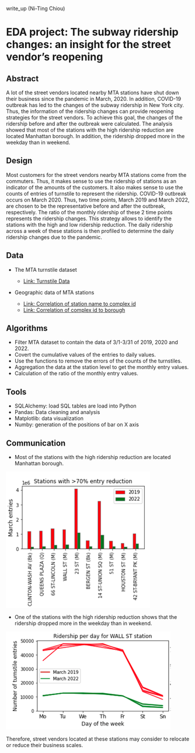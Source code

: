 write_up (Ni-Ting Chiou)

# EDA project: The subway ridership changes: an insight for the street vendor’s reopening

## Abstract

A lot of the street vendors located nearby MTA stations have shut down their business since the pandemic in March, 2020. In addition, COVID-19 outbreak has led to the changes of the subway ridership in New York city.  Thus, the information of the ridership changes can provide reopening strategies for the street vendors. To achieve this goal, the changes of the ridership before and after the outbreak were calculated. The analysis showed that most of the stations with the high ridership reduction are located Manhattan borough. In addition, the ridership dropped more in the weekday than in weekend.

## Design

Most customers for the street vendors nearby MTA stations come from the commuters. Thus, it makes sense to use the ridership of stations as an indicator of the amounts of the customers. It also makes sense to use the counts of entries of turnstile to represent the ridership. 
COVID-19 outbreak occurs on March 2020. Thus, two time points, March 2019 and March 2022, are chosen to be the representative before and after the outbreak, respectively. The ratio of the monthly ridership of these 2 time points represents the ridership changes. This strategy allows to identify the stations with the high and low ridership reduction. The daily ridership across a week of these stations is then profiled to determine the daily ridership changes due to the pandemic. 


## Data
* The MTA turnstile dataset 
  * [Link: Turnstile Data](http://web.mta.info/developers/turnstile.html)

* Geographic data of MTA stations
  * [Link: Correlation of station name to complex id](http://web.mta.info/developers/data/nyct/subway/Stations.csv)
  * [Link: Correlation of complex id to borough](https://qri.cloud/nyc-transit-data/remote_complex_lookup)
  
## Algorithms

* Filter MTA dataset to contain the data of 3/1-3/31 of 2019, 2020 and 2022.
* Covert the cumulative values of the entries to daily values.
* Use the functions to remove the errors of the counts of the turnstiles.
* Aggregation the data at the station level to get the monthly entry values.
* Calculation of the ratio of the monthly entry values.


## Tools
* SQLAlchemy: load SQL tables are load into Python
* Pandas: Data cleaning and analysis
* Matplotlib: data visualization
* Numby: generation of the positions of bar on X axis


## Communication
* Most of the stations with the high ridership reduction are located Manhattan borough.

![alt text](https://github.com/chiouNT/Metis_EDA/blob/main/Image1.png)

* One of the stations with the high ridership reduction shows that the ridership dropped more in the weekday than in weekend. 

![alt text](https://github.com/chiouNT/Metis_EDA/blob/main/Image3.png)

 Therefore, street vendors located at these stations may consider to relocate or reduce their business scales.
